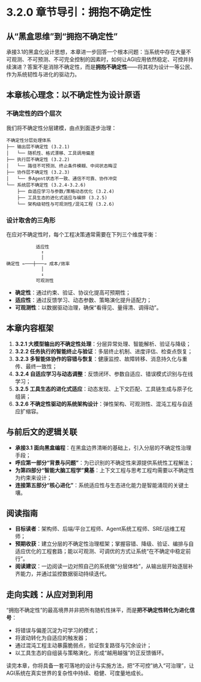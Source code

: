 # 3.2.0 章节导引：拥抱不确定性

## 从“黑盒思维”到“拥抱不确定性”
承接3.1的黑盒化设计思想，本章进一步回答一个根本问题：当系统中存在大量不可观测、不可预测、不可完全控制的因素时，如何让AGI应用依然稳定、可控并持续演进？答案不是消除不确定性，而是**拥抱不确定性**——将其视为设计一等公民、作为系统韧性与进化的驱动力。


## 本章核心理念：以不确定性为设计原语

### 不确定性的四个层次
我们将不确定性分层建模，由点到面逐步治理：
```
不确定性分层处理体系
├── 输出层不确定性 (3.2.1)
│   └── 随机性、格式漂移、工具调用偏差
├── 执行层不确定性 (3.2.2)
│   └── 路径不可预测、终止条件模糊、中间状态晦涩
├── 协作层不确定性 (3.2.3)
│   └── 多Agent状态不一致、通信不可靠、协作冲突
└── 系统层不确定性 (3.2.4-3.2.6)
    ├── 自适应学习与参数/策略动态优化 (3.2.4)
    ├── 工具生态的进化式适应与编排 (3.2.5)
    └── 架构级韧性与可观测性/混沌工程 (3.2.6)
```

### 设计取舍的三角形
在应对不确定性时，每个工程决策通常需要在下列三个维度平衡：
```
           适应性
             ↑
             │
确定性 ←───┼───→ 成本/效率
             │
             ↓
           可观测性
```
- **确定性**：通过约束、验证、协议化提高可预期性；
- **适应性**：通过反馈学习、动态参数、策略演化提升适配力；
- **可观测性**：以数据驱动治理，确保“看得见、量得清、调得动”。

## 本章内容框架
1. **3.2.1 大模型输出的不确定性处理**：分层异常处理、智能解析、验证与降级；
2. **3.2.2 任务执行的智能终止与验证**：多层终止机制、进度评估、检查点恢复；
3. **3.2.3 多智能体协作的容错与恢复**：健康监控、故障转移、消息持久化与重传、最终一致性；
4. **3.2.4 自适应学习与动态调整**：反馈闭环、参数自适应、错误模式识别与在线学习；
5. **3.2.5 工具生态的进化式适应**：动态发现、上下文匹配、工具链生成与原子化组装；
6. **3.2.6 不确定性驱动的系统架构设计**：弹性架构、可观测性、混沌工程与自适应扩缩容。

## 与前后文的逻辑关联
- **承接3.1 面向黑盒编程**：在黑盒边界清晰的基础上，引入分层的不确定性治理手段；
- **呼应第一部分“背景与问题”**：为已识别的不确定性来源提供系统性工程解法；
- **为第四部分“智能大脑工程学”奠基**：上下文工程与思考工程均需要以不确定性为约束来设计；
- **连接第五部分“核心进化”**：系统适应性与生态进化能力是智能涌现的关键土壤。

## 阅读指南
- **目标读者**：架构师、后端/平台工程师、Agent系统工程师、SRE/运维工程师；
- **预期收获**：建立分层的不确定性治理框架；掌握容错、降级、验证、编排与自适应优化的工程套路；能以可观测、可调优的方式让系统“在不确定中稳定前行”。
- **阅读建议**：一边阅读一边对照自己的系统做“分层体检”，从输出层开始逐层补齐能力，并通过监控数据驱动持续迭代。

## 走向实践：从应对到利用
“拥抱不确定性”的最高境界并非把所有随机性抹平，而是**把不确定性转化为进化信号**：
- 将错误与偏差沉淀为可学习的模式；
- 将波动转化为自适应的触发器；
- 通过混沌工程主动暴露脆弱点，验证恢复路径与冗余设计；
- 以工具生态的自组装与策略演化，形成“越用越强”的正反馈循环。

读完本章，你将具备一套可落地的设计与实施方法，把“不可控”纳入“可治理”，让AGI系统在真实世界的复杂性中持续、稳健、可度量地成长。
